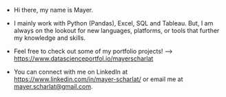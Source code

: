 - Hi there, my name is Mayer.

- I mainly work with Python (Pandas), Excel, SQL and Tableau. But, I am always on the lookout for new languages, platforms, or tools that further my knowledge and skills.

- Feel free to check out some of my portfolio projects! --> https://www.datascienceportfol.io/mayerscharlat

- You can connect with me on LinkedIn at https://www.linkedin.com/in/mayer-scharlat/ or email me at mayer.scharlat@gmail.com.

<!---
m-scharlat/m-scharlat is a ✨ special ✨ repository because its `README.md` (this file) appears on your GitHub profile.
You can click the Preview link to take a look at your changes.
--->
